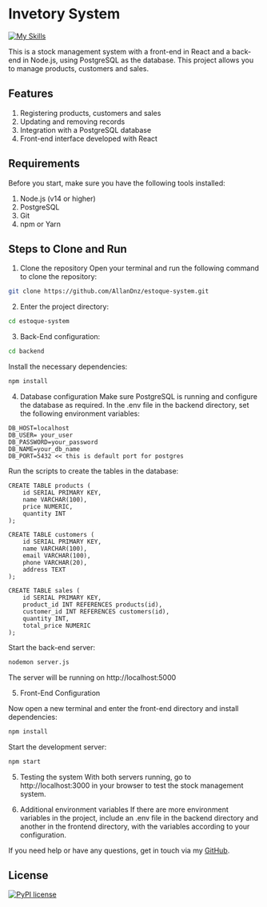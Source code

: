 # Invetory System

[![My Skills](https://skillicons.dev/icons?i=nodejs,react,postgres,git)](https://skillicons.dev)

This is a stock management system with a front-end in React and a back-end in Node.js, using PostgreSQL as the database. This project allows you to manage products, customers and sales.

## Features
1. Registering products, customers and sales
2. Updating and removing records
3. Integration with a PostgreSQL database
4. Front-end interface developed with React

## Requirements
Before you start, make sure you have the following tools installed:

1. Node.js (v14 or higher)
2. PostgreSQL
3. Git
4. npm or Yarn

## Steps to Clone and Run
1. Clone the repository
Open your terminal and run the following command to clone the repository:

```bash
git clone https://github.com/AllanDnz/estoque-system.git
```

2. Enter the project directory:

``` bash
cd estoque-system
```
3. Back-End configuration:

``` bash
cd backend
```
Install the necessary dependencies:

``` bash
npm install
```
4. Database configuration
Make sure PostgreSQL is running and configure the database as required. In the .env file in the backend directory, set the following environment variables:

``` 
DB_HOST=localhost
DB_USER= your_user
DB_PASSWORD=your_password
DB_NAME=your_db_name
DB_PORT=5432 << this is default port for postgres
```
Run the scripts to create the tables in the database:

```
CREATE TABLE products (
    id SERIAL PRIMARY KEY,
    name VARCHAR(100),
    price NUMERIC,
    quantity INT
);

CREATE TABLE customers (
    id SERIAL PRIMARY KEY,
    name VARCHAR(100),
    email VARCHAR(100),
    phone VARCHAR(20),
    address TEXT
);

CREATE TABLE sales (
    id SERIAL PRIMARY KEY,
    product_id INT REFERENCES products(id),
    customer_id INT REFERENCES customers(id),
    quantity INT,
    total_price NUMERIC
);

```
Start the back-end server:
```bash
nodemon server.js
```
The server will be running on http://localhost:5000

5. Front-End Configuration

Now open a new terminal and enter the front-end directory and install dependencies:

```bash
npm install
```
Start the development server:
```bash
npm start
```
5. Testing the system
With both servers running, go to http://localhost:3000 in your browser to test the stock management system.

6. Additional environment variables
If there are more environment variables in the project, include an .env file in the backend directory and another in the frontend directory, with the variables according to your configuration.

If you need help or have any questions, get in touch via my [GitHub](https://github.com/AllanDnz).

## License

[![PyPI license](https://img.shields.io/pypi/l/ansicolortags.svg)](https://pypi.python.org/pypi/ansicolortags/)

